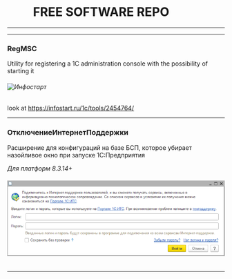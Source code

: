 # &nbsp;&nbsp;&nbsp;&nbsp;&nbsp;&nbsp;&nbsp;&nbsp; FREE SOFTWARE REPO

---
---

### RegMSC

Utility for registering a 1C administration console with the possibility of starting it

###### ![Инфостарт](https://infostart.ru/bitrix/templates/sandbox_empty/assets/tpl/abo/img/logo.svg)

look at https://infostart.ru/1c/tools/2454764/

---

### ОтключениеИнтернетПоддержки

Расширение для конфигураций на базе БСП, которое убирает назойливое окно при запуске 1С:Предприятия

_Для платформ 8.3.14+_

###### ![NagScreen](ОтключениеИнтернетПоддержки/NagScreen.png)

---
